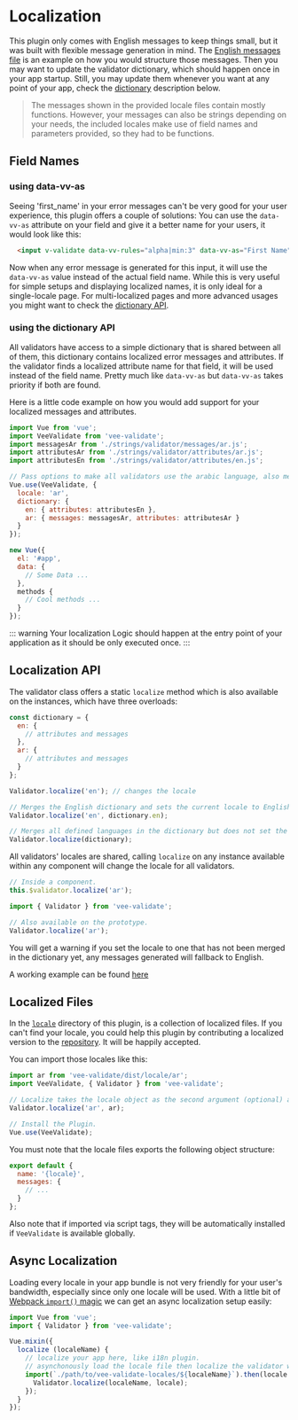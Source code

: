 # Localization

This plugin only comes with English messages to keep things small, but it was built with flexible message generation in mind.
The [English messages file](https://github.com/baianat/vee-validate/blob/master/dist/locale/en.js) is an example on how you would structure those messages. Then you may want to update the validator dictionary, which should happen once in your app startup. Still, you may update them whenever you want at any point of your app, check the [dictionary](#attributes-dictionary) description below.

> The messages shown in the provided locale files contain mostly functions. However, your messages can also be strings depending on your needs, the included locales make use of field names and parameters provided, so they had to be functions.

## Field Names

### using data-vv-as

Seeing 'first_name' in your error messages can't be very good for your user experience, this plugin offers a couple of solutions: You can use the `data-vv-as` attribute on your field and give it a better name for your users, it would look like this:

```html
  <input v-validate data-vv-rules="alpha|min:3" data-vv-as="First Name" name="first_name" type="text">
```

Now when any error message is generated for this input, it will use the `data-vv-as` value instead of the actual field name. While this is very useful for simple setups and displaying localized names, it is only ideal for a single-locale page. For multi-localized pages and more advanced usages you might want to check the [dictionary API](#using-the-dictionary-api).

### using the dictionary API

All validators have access to a simple dictionary that is shared between all of them, this dictionary contains localized error messages and attributes. If the validator finds a localized attribute name for that field, it will be used instead of the field name. Pretty much like `data-vv-as` but `data-vv-as` takes priority if both are found.

Here is a little code example on how you would add support for your localized messages and attributes.

```js
import Vue from 'vue';
import VeeValidate from 'vee-validate';
import messagesAr from './strings/validator/messages/ar.js';
import attributesAr from './strings/validator/attributes/ar.js';
import attributesEn from './strings/validator/attributes/en.js';

// Pass options to make all validators use the arabic language, also merge the english and arabic attributes with the internal dictionary.
Vue.use(VeeValidate, {
  locale: 'ar',
  dictionary: {
    en: { attributes: attributesEn },
    ar: { messages: messagesAr, attributes: attributesAr }
  }
});

new Vue({
  el: '#app',
  data: {
    // Some Data ...
  },
  methods {
    // Cool methods ...
  }
});
```

::: warning
Your localization Logic should happen at the entry point of your application as it should be only executed once.
:::

## Localization API

The validator class offers a static `localize` method which is also available on the instances, which have three overloads:

```js
const dictionary = {
  en: {
    // attributes and messages
  },
  ar: {
    // attributes and messages
  }
};

Validator.localize('en'); // changes the locale

// Merges the English dictionary and sets the current locale to English.
Validator.localize('en', dictionary.en);

// Merges all defined languages in the dictionary but does not set the current locale.
Validator.localize(dictionary);
```

All validators' locales are shared, calling `localize` on any instance available within any component will change the locale for all validators.

```js
// Inside a component.
this.$validator.localize('ar');

import { Validator } from 'vee-validate';

// Also available on the prototype.
Validator.localize('ar');
```

You will get a warning if you set the locale to one that has not been merged in the dictionary yet, any messages generated will fallback to English.

A working example can be found [here](examples.md#locale-example)

## Localized Files

In the [`locale`](https://github.com/baianat/vee-validate/tree/master/locale) directory of this plugin, is a collection of localized files. If you can't find your locale, you could help this plugin by contributing a localized version to the [repository](https://github.com/baianat/vee-validate). It will be happily accepted.

You can import those locales like this:

```js
import ar from 'vee-validate/dist/locale/ar';
import VeeValidate, { Validator } from 'vee-validate';

// Localize takes the locale object as the second argument (optional) and merges it.
Validator.localize('ar', ar);

// Install the Plugin.
Vue.use(VeeValidate);
```

You must note that the locale files exports the following object structure:

```js
export default {
  name: '{locale}',
  messages: {
    // ...
  }
};
```

Also note that if imported via script tags, they will be automatically installed if `VeeValidate` is available globally.

## Async Localization

Loading every locale in your app bundle is not very friendly for your user's bandwidth, especially since only one locale will be used. With a little bit of [Webpack `import()` magic](https://webpack.js.org/guides/code-splitting/#dynamic-imports) we can get an async localization setup easily:

```js
import Vue from 'vue';
import { Validator } from 'vee-validate';

Vue.mixin({
  localize (localeName) {
    // localize your app here, like i18n plugin.
    // asynchonously load the locale file then localize the validator with it.
    import(`./path/to/vee-validate-locales/${localeName}`).then(locale => {
      Validator.localize(localeName, locale);
    });
  }
});

```
